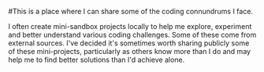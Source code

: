#This is a place where I can share some of the coding connundrums I face.

I often create mini-sandbox projects locally to help me explore, experiment and better understand various coding challenges. Some of these come from external sources. I've decided it's sometimes worth sharing publicly some of these mini-projects, particularly as others know more than I do and may help me to find better solutions than I'd achieve alone.

